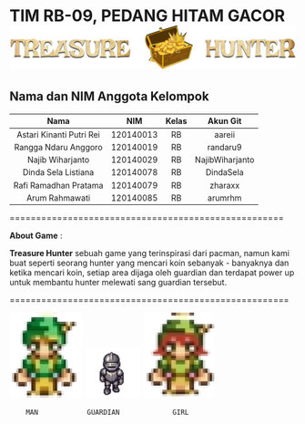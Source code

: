 TIM RB-09, PEDANG HITAM GACOR
![Img 1](Judul.png)
====================================================

## Nama dan NIM Anggota Kelompok
| Nama | NIM | Kelas | Akun Git |
| :---: | :---: | :---: | :---: |
| Astari Kinanti Putri Rei          | 120140013 | RB | aareii          |
| Rangga Ndaru Anggoro              | 120140019 | RB | randaru9        |
| Najib Wiharjanto                  | 120140029 | RB | NajibWiharjanto |
| Dinda Sela Listiana               | 120140078 | RB | DindaSela       |
| Rafi Ramadhan Pratama             | 120140079 | RB | zharaxx         |
| Arum Rahmawati                    | 120140085 | RB | arumrhm         |

====================================================

**About Game** :

**Treasure Hunter** sebuah game yang terinspirasi dari pacman, namun kami buat seperti seorang hunter yang mencari koin sebanyak - banyaknya dan ketika mencari koin, setiap area dijaga oleh guardian dan terdapat power up untuk membantu hunter melewati sang guardian tersebut.

=====================================================

![Img 1](Man.png)   ![Img 1](Guardian.png)  ![Img 1](Girl.png)

        MAN            GUARDIAN             GIRL